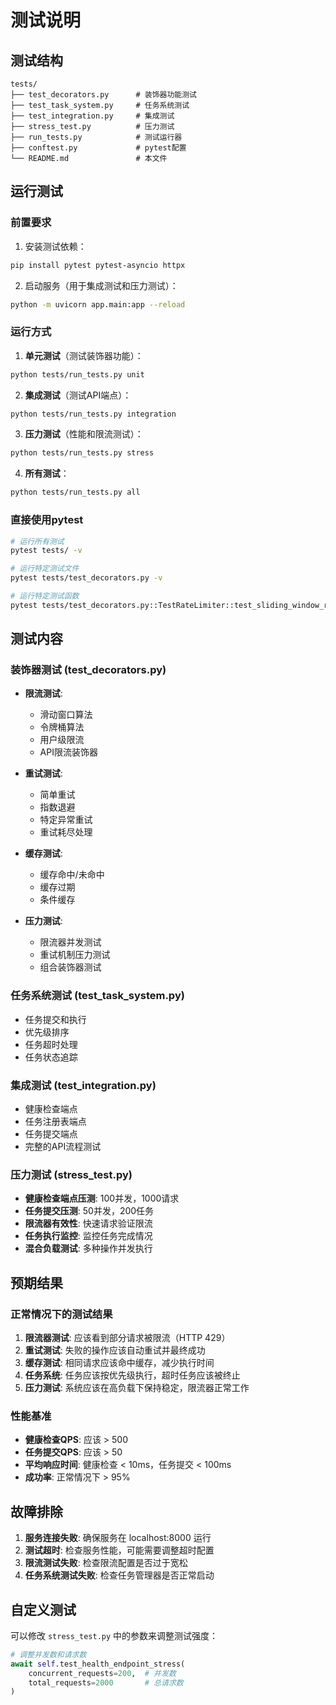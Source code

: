 # 测试说明

## 测试结构

```
tests/
├── test_decorators.py      # 装饰器功能测试
├── test_task_system.py     # 任务系统测试
├── test_integration.py     # 集成测试
├── stress_test.py          # 压力测试
├── run_tests.py            # 测试运行器
├── conftest.py             # pytest配置
└── README.md               # 本文件
```

## 运行测试

### 前置要求

1. 安装测试依赖：
```bash
pip install pytest pytest-asyncio httpx
```

2. 启动服务（用于集成测试和压力测试）：
```bash
python -m uvicorn app.main:app --reload
```

### 运行方式

1. **单元测试**（测试装饰器功能）：
```bash
python tests/run_tests.py unit
```

2. **集成测试**（测试API端点）：
```bash
python tests/run_tests.py integration
```

3. **压力测试**（性能和限流测试）：
```bash
python tests/run_tests.py stress
```

4. **所有测试**：
```bash
python tests/run_tests.py all
```

### 直接使用pytest

```bash
# 运行所有测试
pytest tests/ -v

# 运行特定测试文件
pytest tests/test_decorators.py -v

# 运行特定测试函数
pytest tests/test_decorators.py::TestRateLimiter::test_sliding_window_rate_limit -v
```

## 测试内容

### 装饰器测试 (test_decorators.py)

- **限流测试**:
  - 滑动窗口算法
  - 令牌桶算法
  - 用户级限流
  - API限流装饰器

- **重试测试**:
  - 简单重试
  - 指数退避
  - 特定异常重试
  - 重试耗尽处理

- **缓存测试**:
  - 缓存命中/未命中
  - 缓存过期
  - 条件缓存

- **压力测试**:
  - 限流器并发测试
  - 重试机制压力测试
  - 组合装饰器测试

### 任务系统测试 (test_task_system.py)

- 任务提交和执行
- 优先级排序
- 任务超时处理
- 任务状态追踪

### 集成测试 (test_integration.py)

- 健康检查端点
- 任务注册表端点
- 任务提交端点
- 完整的API流程测试

### 压力测试 (stress_test.py)

- **健康检查端点压测**: 100并发，1000请求
- **任务提交压测**: 50并发，200任务
- **限流器有效性**: 快速请求验证限流
- **任务执行监控**: 监控任务完成情况
- **混合负载测试**: 多种操作并发执行

## 预期结果

### 正常情况下的测试结果

1. **限流器测试**: 应该看到部分请求被限流（HTTP 429）
2. **重试测试**: 失败的操作应该自动重试并最终成功
3. **缓存测试**: 相同请求应该命中缓存，减少执行时间
4. **任务系统**: 任务应该按优先级执行，超时任务应该被终止
5. **压力测试**: 系统应该在高负载下保持稳定，限流器正常工作

### 性能基准

- **健康检查QPS**: 应该 > 500
- **任务提交QPS**: 应该 > 50
- **平均响应时间**: 健康检查 < 10ms，任务提交 < 100ms
- **成功率**: 正常情况下 > 95%

## 故障排除

1. **服务连接失败**: 确保服务在 localhost:8000 运行
2. **测试超时**: 检查服务性能，可能需要调整超时配置
3. **限流测试失败**: 检查限流配置是否过于宽松
4. **任务系统测试失败**: 检查任务管理器是否正常启动

## 自定义测试

可以修改 `stress_test.py` 中的参数来调整测试强度：

```python
# 调整并发数和请求数
await self.test_health_endpoint_stress(
    concurrent_requests=200,  # 并发数
    total_requests=2000       # 总请求数
)
```